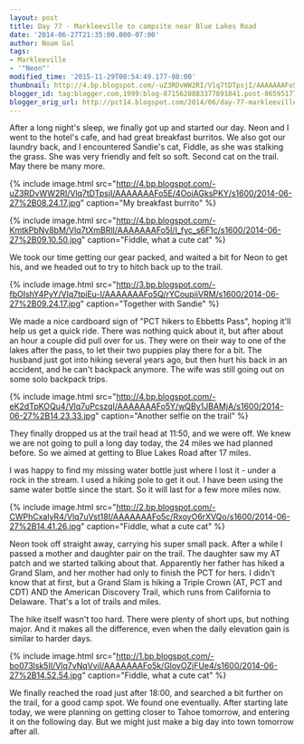 ```yaml
---
layout: post
title: Day 77 - Markleeville to campsite near Blue Lakes Road
date: '2014-06-27T21:35:00.000-07:00'
author: Noam Gal
tags:
- Markleeville
- '"Neon"'
modified_time: '2015-11-29T00:54:49.177-08:00'
thumbnail: http://4.bp.blogspot.com/-uZ3RDvWW2RI/Vlq7tDTpsjI/AAAAAAAFo5E/4OoiAGksPKY/s72-c/2014-06-27%2B08.24.17.jpg
blogger_id: tag:blogger.com,1999:blog-8715620883377891841.post-8659517758620667419
blogger_orig_url: http://pct14.blogspot.com/2014/06/day-77-markleeville-to-campsite-near.html
---
```

After a long night's sleep, we finally got up and started our day. Neon and I went to the hotel's cafe, and had great breakfast burritos. We also got our laundry back, and I encountered Sandie's cat, Fiddle, as she was stalking the grass. She was very friendly and felt so soft. Second cat on the trail. May there be many more.

{% include image.html src="http://4.bp.blogspot.com/-uZ3RDvWW2RI/Vlq7tDTpsjI/AAAAAAAFo5E/4OoiAGksPKY/s1600/2014-06-27%2B08.24.17.jpg" caption="My breakfast burrito" %}

{% include image.html src="http://4.bp.blogspot.com/-KmtkPbNy8bM/Vlq7tXmBRlI/AAAAAAAFo5I/I_fyc_s6F1c/s1600/2014-06-27%2B09.10.50.jpg" caption="Fiddle, what a cute cat" %}

We took our time getting our gear packed, and waited a bit for Neon to get his, and we headed out to try to hitch back up to the trail.

{% include image.html src="http://3.bp.blogspot.com/-fbOIshY4PyY/Vlq7tpiEu-I/AAAAAAAFo5Q/rYCoupiiVRM/s1600/2014-06-27%2B09.24.17.jpg" caption="Together with Sandie" %}

We made a nice cardboard sign of "PCT hikers to Ebbetts Pass", hoping it'll help us get a quick ride. There was nothing quick about it, but after about an hour a couple did pull over for us. They were on their way to one of the lakes after the pass, to let their two puppies play there for a bit. The husband just got into hiking several years ago, but then hurt his back in an accident, and he can't backpack anymore. The wife was still going out on some solo backpack trips.

{% include image.html src="http://4.bp.blogspot.com/-eK2dTpKOQu4/Vlq7uPcszqI/AAAAAAAFo5Y/wQBy1JBAMjA/s1600/2014-06-27%2B14.23.33.jpg" caption="Another selfie on the trail" %}

They finally dropped us at the trail head at 11:50, and we were off. We knew we are not going to pull a long day today, the 24 miles we had planned before. So we aimed at getting to Blue Lakes Road after 17 miles.

I was happy to find my missing water bottle just where I lost it - under a rock in the stream. I used a hiking pole to get it out. I have been using the same water bottle since the start. So it will last for a few more miles now.

{% include image.html src="http://2.bp.blogspot.com/-CWPhCxalyR4/Vlq7uVst18I/AAAAAAAFo5c/RxoyO6rXVQo/s1600/2014-06-27%2B14.41.26.jpg" caption="Fiddle, what a cute cat" %}

Neon took off straight away, carrying his super small pack. After a while I passed a mother and daughter pair on the trail. The daughter saw my AT patch and we started talking about that. Apparently her father has hiked a Grand Slam, and her mother had only to finish the PCT for hers. I didn't know that at first, but a Grand Slam is hiking a Triple Crown (AT, PCT and CDT) AND the American Discovery Trail, which runs from California to Delaware. That's a lot of trails and miles.

The hike itself wasn't too hard. There were plenty of short ups, but nothing major. And it makes all the difference, even when the daily elevation gain is similar to harder days.

{% include image.html src="http://1.bp.blogspot.com/-bo073lsk5II/Vlq7vNqVviI/AAAAAAAFo5k/GlovOZjFUe4/s1600/2014-06-27%2B14.52.54.jpg" caption="Fiddle, what a cute cat" %}

We finally reached the road just after 18:00, and searched a bit further on the trail, for a good camp spot. We found one eventually. After starting late today, we were planning on getting closer to Tahoe tomorrow, and entering it on the following day. But we might just make a big day into town tomorrow after all.
